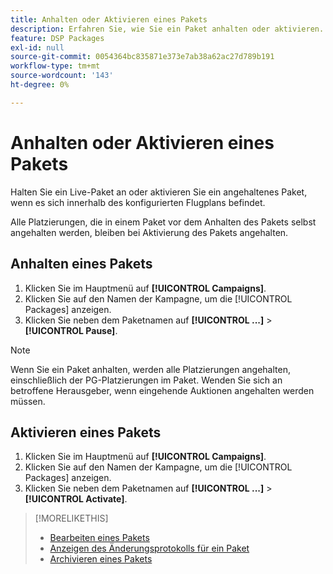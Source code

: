 ```yaml
---
title: Anhalten oder Aktivieren eines Pakets
description: Erfahren Sie, wie Sie ein Paket anhalten oder aktivieren.
feature: DSP Packages
exl-id: null
source-git-commit: 0054364bc835871e373e7ab38a62ac27d789b191
workflow-type: tm+mt
source-wordcount: '143'
ht-degree: 0%

---
```


# Anhalten oder Aktivieren eines Pakets

Halten Sie ein Live-Paket an oder aktivieren Sie ein angehaltenes Paket, wenn es sich innerhalb des konfigurierten Flugplans befindet.

Alle Platzierungen, die in einem Paket vor dem Anhalten des Pakets selbst angehalten werden, bleiben bei Aktivierung des Pakets angehalten.

## Anhalten eines Pakets

1. Klicken Sie im Hauptmenü auf **[!UICONTROL Campaigns]**.
1. Klicken Sie auf den Namen der Kampagne, um die [!UICONTROL Packages] anzeigen.
1. Klicken Sie neben dem Paketnamen auf  **[!UICONTROL ...]** > **[!UICONTROL Pause]**.

>[!NOTE]
>
>Wenn Sie ein Paket anhalten, werden alle Platzierungen angehalten, einschließlich der PG-Platzierungen im Paket. Wenden Sie sich an betroffene Herausgeber, wenn eingehende Auktionen angehalten werden müssen.

## Aktivieren eines Pakets

1. Klicken Sie im Hauptmenü auf **[!UICONTROL Campaigns]**.
1. Klicken Sie auf den Namen der Kampagne, um die [!UICONTROL Packages] anzeigen.
1. Klicken Sie neben dem Paketnamen auf  **[!UICONTROL ...]** > **[!UICONTROL Activate]**.

>[!MORELIKETHIS]
>
>* [Bearbeiten eines Pakets](package-edit.md)
>* [Anzeigen des Änderungsprotokolls für ein Paket](package-change-log.md)
>* [Archivieren eines Pakets](package-archive-unarchive.md)

